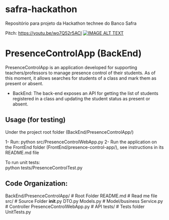 # safra-hackathon
Repositório para projeto da Hackathon technee do Banco Safra

Pitch: https://youtu.be/wo7Q52r5ACI
[![IMAGE ALT TEXT](http://img.youtube.com/vi/wo7Q52r5ACI/0.jpg)](http://www.youtube.com/watch?v=wo7Q52r5ACI&feature=youtu.be "Safra Market")


# PresenceControlApp (BackEnd)

PresenceControlApp is an application developed for supporting teachers/professors to manage presence control of their students. As of this moment, it allows searches for students of a class and mark them as present or absent.
- BackEnd:
	The back-end exposes an API for getting the list of students registered in a class and updating the student status as present or absent. 

## Usage (for testing)
Under the project root folder (BackEnd/PresenceControlApp/)

1- Run:
	python src/PresenceControlWebApp.py
2- Run the application on the FrontEnd folder (FrontEnd/presence-control-app/), see instructions in its README.md file

To run unit tests:	
	python tests/PresenceControlTest.py

## Code Organization:

BackEnd/PresenceControlApp/			# Root Folder
	README.md						# Read me file
	src/							# Source Folder
		__init__.py
		DTO.py
		Models.py					# Model/business
		Service.py					# Controller
		PresenceControlWebApp.py	# API
	tests/							# Tests folder
		UnitTests.py

